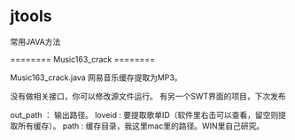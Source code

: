 # jtools
常用JAVA方法

======== Music163_crack ========

Music163_crack.java 网易音乐缓存提取为MP3。

没有做相关接口，你可以修改源文件运行。
有另一个SWT界面的项目，下次发布

out_path ： 输出路径。
loveid : 要提取歌单ID（软件里右击可以查看，留空则提取所有缓存）。
path : 缓存目录，我这里mac里的路径。WIN里自己研究。
